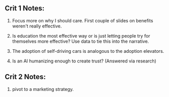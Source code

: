 ## Crit 1 Notes:

1. Focus more on why I should care. First couple of slides on benefits weren't really effective.

2. Is education the most effective way or is just letting people try for themselves more effective? Use data to tie this into the narrative.

3. The adoption of self-driving cars is analogous to the adoption elevators.

4. Is an AI humanizing enough to create trust? (Answered via research)

## Crit 2 Notes:
1. pivot to a marketing strategy.

